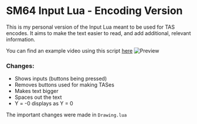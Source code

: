 # SM64 Input Lua - Encoding Version

This is my personal version of the Input Lua meant to be used for TAS encodes. It aims to make the text easier to read, and add additional, relevant information.

You can find an example video using this script [here](https://youtu.be/rAqy5mUIDnk)
![Preview](https://media.discordapp.net/attachments/196442189604192256/753793964540297216/SM64InputLuaEncodingVersionPreview.png?width=823&height=475)

### Changes:
* Shows inputs (buttons being pressed)
* Removes buttons used for making TASes
* Makes text bigger
* Spaces out the text
* Y = -0 displays as Y = 0

The important changes were made in `Drawing.lua`